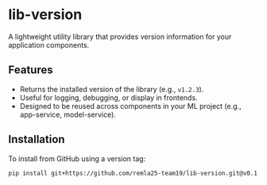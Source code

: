 # lib-version

A lightweight utility library that provides version information for your application components.

## Features

- Returns the installed version of the library (e.g., `v1.2.3`).
- Useful for logging, debugging, or display in frontends.
- Designed to be reused across components in your ML project (e.g., app-service, model-service).

## Installation

To install from GitHub using a version tag:

```bash
pip install git+https://github.com/remla25-team19/lib-version.git@v0.1.0

